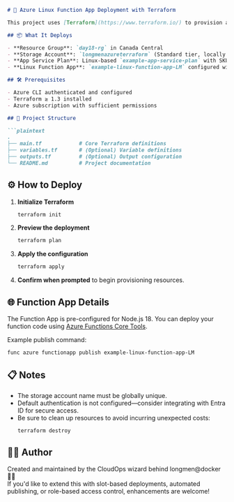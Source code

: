 
```markdown
# 🚀 Azure Linux Function App Deployment with Terraform

This project uses [Terraform](https://www.terraform.io/) to provision a fully functional **Azure Linux Function App** including its required infrastructure components.

## 📦 What It Deploys

- **Resource Group**: `day18-rg` in Canada Central
- **Storage Account**: `longmenazureterraform` (Standard tier, locally redundant)
- **App Service Plan**: Linux-based `example-app-service-plan` with SKU `B1`
- **Linux Function App**: `example-linux-function-app-LM` configured with Node.js v18 runtime

## 🛠️ Prerequisites

- Azure CLI authenticated and configured
- Terraform ≥ 1.3 installed
- Azure subscription with sufficient permissions

## 📁 Project Structure

```plaintext
.
├── main.tf            # Core Terraform definitions
├── variables.tf       # (Optional) Variable definitions
├── outputs.tf         # (Optional) Output configuration
└── README.md          # Project documentation
```

## ⚙️ How to Deploy

1. **Initialize Terraform**
   ```bash
   terraform init
   ```

2. **Preview the deployment**
   ```bash
   terraform plan
   ```

3. **Apply the configuration**
   ```bash
   terraform apply
   ```

4. **Confirm when prompted** to begin provisioning resources.

## 🌐 Function App Details

The Function App is pre-configured for Node.js 18. You can deploy your function code using [Azure Functions Core Tools](https://learn.microsoft.com/en-us/azure/azure-functions/functions-run-local).

Example publish command:
```bash
func azure functionapp publish example-linux-function-app-LM
```

## 📋 Notes

- The storage account name must be globally unique.
- Default authentication is not configured—consider integrating with Entra ID for secure access.
- Be sure to clean up resources to avoid incurring unexpected costs:
  ```bash
  terraform destroy
  ```

## 👨‍💻 Author

Created and maintained by the CloudOps wizard behind longmen@docker 🧙‍♂️  
If you'd like to extend this with slot-based deployments, automated publishing, or role-based access control, enhancements are welcome!

```
